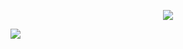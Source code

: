 <p align="center"><img src="https://i.imgur.com/A6bWGFl.gif"/></p>

<img src="https://imgur.com/rilHVxA.png"/>

